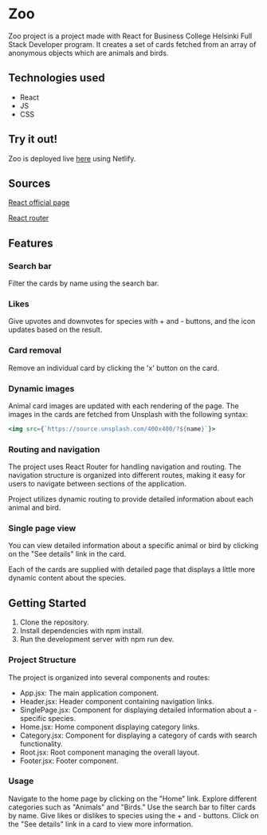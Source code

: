 # Zoo

Zoo project is a project made with React for Business College Helsinki Full Stack Developer program. It creates a set of cards fetched from an array of anonymous objects which are animals and birds.

## Technologies used

- React
- JS
- CSS

## Try it out!

Zoo is deployed live [here](https://6586c4e856d7347bb8d1a1ba--roaring-boba-c5352c.netlify.app/) using Netlify.

## Sources

[React official page](https://react.dev/)

[React router](https://reactrouter.com/en/main)

## Features

### Search bar

Filter the cards by name using the search bar.

### Likes

Give upvotes and downvotes for species with + and - buttons, and the icon updates based on the result.

### Card removal

Remove an individual card by clicking the 'x' button on the card.

### Dynamic images

Animal card images are updated with each rendering of the page. The images in the cards are fetched from Unsplash with the following syntax:

```jsx
<img src={`https://source.unsplash.com/400x400/?${name}`}>
```

### Routing and navigation

The project uses React Router for handling navigation and routing. The navigation structure is organized into different routes, making it easy for users to navigate between sections of the application.

Project utilizes dynamic routing to provide detailed information about each animal and bird. 

### Single page view

You can view detailed information about a specific animal or bird by clicking on the "See details" link in the card.

Each of the cards are supplied with detailed page that displays a little more dynamic content about the species.

## Getting Started

1. Clone the repository.
2. Install dependencies with npm install.
3. Run the development server with npm run dev.

### Project Structure

The project is organized into several components and routes:

- App.jsx: The main application component.
- Header.jsx: Header component containing navigation links.
- SinglePage.jsx: Component for displaying detailed information about a - specific species.
- Home.jsx: Home component displaying category links.
- Category.jsx: Component for displaying a category of cards with search functionality.
- Root.jsx: Root component managing the overall layout.
- Footer.jsx: Footer component.

### Usage

Navigate to the home page by clicking on the "Home" link.
Explore different categories such as "Animals" and "Birds."
Use the search bar to filter cards by name.
Give likes or dislikes to species using the + and - buttons.
Click on the "See details" link in a card to view more information.
